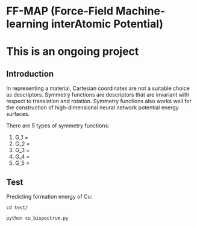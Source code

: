 # FF-MAP (Force-Field Machine-learning interAtomic Potential)

# This is an ongoing project

## Introduction

In representing a material, Cartesian coordinates are not a suitable choice as descriptors. Symmetry functions are descriptors that are invariant with respect to translation and rotation. Symmetry functions also works well for the construction of high-dimensional neural network potential energy surfaces. 

There are 5 types of symmetry functions:
1. G_1 = 
2. G_2 = 
3. G_3 =
4. G_4 = 
5. G_5 = 


## Test
Predicting formation energy of Cu:
```
cd test/
```
```
python cu_bispectrum.py
```
